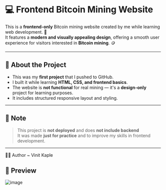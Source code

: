 # 💻 Frontend Bitcoin Mining Website

This is a **frontend-only** Bitcoin mining website created by me while learning web development. 📄  
It features a **modern and visually appealing design**, offering a smooth user experience for visitors interested in **Bitcoin mining**. 🪙

---

## 📌 About the Project

- This was my **first project** that I pushed to GitHub.
- I built it while learning **HTML, CSS, and frontend basics**.
- The website is **not functional** for real mining — it's a **design-only** project for learning purposes.
- It includes structured responsive layout and styling.
---

## 🚧 Note

> This project is **not deployed** and does **not include backend**  
> It was made **just for practice** and to improve my skills in frontend development.
---

 🙋‍♂️ Author ~ Vinit Kaple  



## 📸 Preview

![image](https://github.com/user-attachments/assets/280784ff-080c-4276-a850-9c96809b123e)

